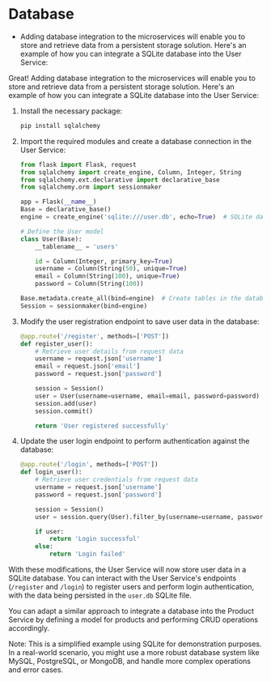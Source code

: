 # Database

-  Adding database integration to the microservices will enable you to store and retrieve data from a persistent storage solution. Here's an example of how you can integrate a SQLite database into the User Service:

Great! Adding database integration to the microservices will enable you to store and retrieve data from a persistent storage solution. Here's an example of how you can integrate a SQLite database into the User Service:

1. Install the necessary package:
   ```bash
   pip install sqlalchemy
   ```

2. Import the required modules and create a database connection in the User Service:

   ```python
   from flask import Flask, request
   from sqlalchemy import create_engine, Column, Integer, String
   from sqlalchemy.ext.declarative import declarative_base
   from sqlalchemy.orm import sessionmaker

   app = Flask(__name__)
   Base = declarative_base()
   engine = create_engine('sqlite:///user.db', echo=True)  # SQLite database file

   # Define the User model
   class User(Base):
       __tablename__ = 'users'

       id = Column(Integer, primary_key=True)
       username = Column(String(50), unique=True)
       email = Column(String(100), unique=True)
       password = Column(String(100))

   Base.metadata.create_all(bind=engine)  # Create tables in the database
   Session = sessionmaker(bind=engine)
   ```

3. Modify the user registration endpoint to save user data in the database:

   ```python
   @app.route('/register', methods=['POST'])
   def register_user():
       # Retrieve user details from request data
       username = request.json['username']
       email = request.json['email']
       password = request.json['password']

       session = Session()
       user = User(username=username, email=email, password=password)
       session.add(user)
       session.commit()

       return 'User registered successfully'
   ```

4. Update the user login endpoint to perform authentication against the database:

   ```python
   @app.route('/login', methods=['POST'])
   def login_user():
       # Retrieve user credentials from request data
       username = request.json['username']
       password = request.json['password']

       session = Session()
       user = session.query(User).filter_by(username=username, password=password).first()

       if user:
           return 'Login successful'
       else:
           return 'Login failed'
   ```

With these modifications, the User Service will now store user data in a SQLite database. You can interact with the User Service's endpoints (`/register` and `/login`) to register users and perform login authentication, with the data being persisted in the `user.db` SQLite file.

You can adapt a similar approach to integrate a database into the Product Service by defining a model for products and performing CRUD operations accordingly.

Note: This is a simplified example using SQLite for demonstration purposes. In a real-world scenario, you might use a more robust database system like MySQL, PostgreSQL, or MongoDB, and handle more complex operations and error cases.